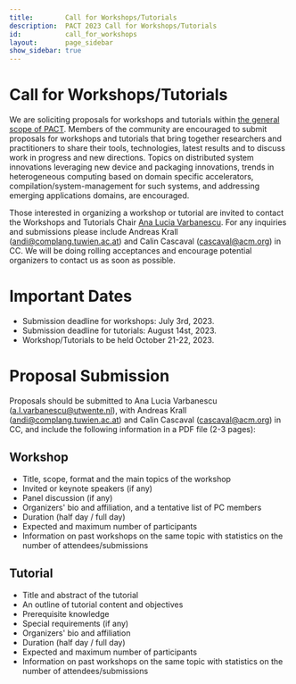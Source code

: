 ```yaml
---
title:        Call for Workshops/Tutorials
description:  PACT 2023 Call for Workshops/Tutorials
id:           call_for_workshops
layout:       page_sidebar
show_sidebar: true
---
```


# Call for Workshops/Tutorials

We are soliciting proposals for workshops and tutorials within [the general scope of PACT](../submit). Members of the community are encouraged to submit proposals for workshops and tutorials that bring together researchers and practitioners to share their tools, technologies, latest results and to discuss work in progress and new directions.
Topics on distributed system innovations leveraging new device and packaging innovations, trends in heterogeneous computing based on domain specific accelerators, compilation/system-management for such systems, and addressing emerging applications domains, are encouraged.

Those interested in organizing a workshop or tutorial are invited to contact the Workshops and Tutorials Chair [Ana Lucia Varbanescu](
mailto:a.l.varbanescu@utwente.nl?cc=andi@complang.tuwien.ac.at;cascaval@acm.org).
For any inquiries and submissions please include Andreas Krall (andi@complang.tuwien.ac.at) and Calin Cascaval (cascaval@acm.org) in CC.
We will be doing rolling acceptances and encourage potential organizers to contact us as soon as possible.

# Important Dates

* Submission deadline for workshops: July 3rd, 2023.
* Submission deadline for tutorials: August 14st, 2023.
* Workshop/Tutorials to be held October 21-22, 2023.

# Proposal Submission

Proposals should be submitted to Ana Lucia Varbanescu (a.l.varbanescu@utwente.nl),
with Andreas Krall (andi@complang.tuwien.ac.at) and Calin Cascaval (cascaval@acm.org) in CC,
and include the following information in a PDF file (2-3 pages):

## Workshop

* Title, scope, format and the main topics of the workshop
* Invited or keynote speakers (if any)
* Panel discussion (if any)
* Organizers' bio and affiliation, and a tentative list of PC members
* Duration (half day / full day)
* Expected and maximum number of participants
* Information on past workshops on the same topic with statistics on the number of attendees/submissions

## Tutorial

* Title and abstract of the tutorial
* An outline of tutorial content and objectives
* Prerequisite knowledge
* Special requirements (if any)
* Organizers' bio and affiliation
* Duration (half day / full day)
* Expected and maximum number of participants
* Information on past workshops on the same topic with statistics on the number of attendees/submissions
